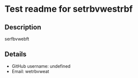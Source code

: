 # Test readme for setrbvwestrbf
    
  ## Description
  
  serfbvwebft
  
  ## Details
  * GitHub username: undefined
  * Email: wetrbvweat
